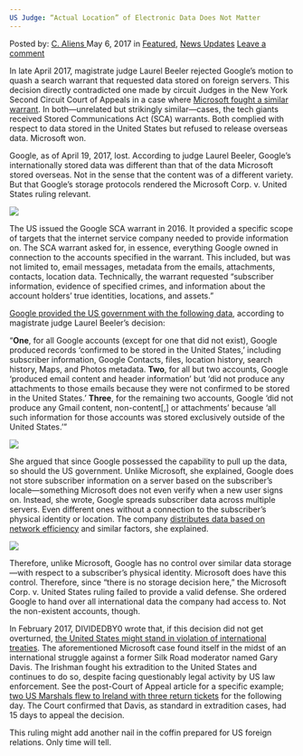 ```yaml
---
US Judge: “Actual Location” of Electronic Data Does Not Matter
---
```

<article class="post-listing post-19662 post type-post status-publish format-standard has-post-thumbnail hentry category-deepdot-news category-news-updates tag-actual tag-data tag-electronic tag-judge tag-location tag-matter">
    <div class="post-inner">
        <span>Posted by: <a href="https://www.deepdotweb.com/author/caliens/" title="">C. Aliens </a></span>
    <span>May 6, 2017</span>
    <span>in <a href="https://www.deepdotweb.com/category/deepdot-news/" rel="category tag">Featured</a>, <a href="https://www.deepdotweb.com/category/news-updates/" rel="category tag">News Updates</a></span>
    <span><a href="https://www.deepdotweb.com/2017/05/06/us-judge-actual-location-electronic-data-not-matter/#respond">Leave a comment</a></span>
    </p>
    <div class="clear"></div>
    <div class="entry">
    <p>In late April 2017, magistrate judge Laurel Beeler rejected Google’s motion to quash a search warrant that requested data stored on foreign servers. This decision directly contradicted one made by circuit Judges in the New York Second Circuit Court of Appeals in a case where <a href="https://www.deepdotweb.com/2016/07/21/court-rules-government-cant-access-international-data/">Microsoft fought a similar warrant</a>. In both—unrelated but strikingly similar—cases, the tech giants received Stored Communications Act (SCA) warrants. Both complied with respect to data stored in the United States but refused to release overseas data. Microsoft won.</p>
    <p>Google, as of April 19, 2017, lost. According to judge Laurel Beeler, Google’s internationally stored data was different than that of the data Microsoft stored overseas. Not in the sense that the content was of a different variety. But that Google’s storage protocols rendered the Microsoft Corp. v. United States ruling relevant.</p>
    <p><img class="wp-image-19668 aligncenter" src="https://www.deepdotweb.com/wp-content/uploads/2017/05/word-image-10.jpeg" srcset="https://www.deepdotweb.com/wp-content/uploads/2017/05/word-image-10.jpeg 800w, https://www.deepdotweb.com/wp-content/uploads/2017/05/word-image-10-300x188.jpeg 300w" sizes="(max-width: 800px) 100vw, 800px" /></p>
    <p>The US issued the Google SCA warrant in 2016. It provided a specific scope of targets that the internet service company needed to provide information on. The SCA warrant asked for, in essence, everything Google owned in connection to the accounts specified in the warrant. This included, but was not limited to, email messages, metadata from the emails, attachments, contacts, location data. Technically, the warrant requested “subscriber information, evidence of specified crimes, and information about the account holders’ true identities, locations, and assets.”</p>
    <p><a href="https://www.scribd.com/document/345908583/Google-Warrant-Order">Google provided the US government with the following data</a>, according to magistrate judge Laurel Beeler’s decision:</p>
    <p>“<strong>One</strong>, for all Google accounts (except for one that did not exist), Google produced records ‘confirmed to be stored in the United States,’ including subscriber information, Google Contacts, files, location history, search history, Maps, and Photos metadata. <strong>Two</strong>, for all but two accounts, Google ‘produced email content and header information’ but ‘did not produce any attachments to those emails because they were not confirmed to be stored in the United States.’ <strong>Three</strong>, for the remaining two accounts, Google ‘did not produce any Gmail content, non-content[,] or attachments’ because ‘all such information for those accounts was stored exclusively outside of the United States.’”</p>
    <p><img class="wp-image-19669 aligncenter" src="https://www.deepdotweb.com/wp-content/uploads/2017/05/word-image-11.jpeg" srcset="https://www.deepdotweb.com/wp-content/uploads/2017/05/word-image-11.jpeg 800w, https://www.deepdotweb.com/wp-content/uploads/2017/05/word-image-11-300x119.jpeg 300w" sizes="(max-width: 800px) 100vw, 800px" /></p>
    <p>She argued that since Google possessed the capability to pull up the data, so should the US government. Unlike Microsoft, she explained, Google does not store subscriber information on a server based on the subscriber’s locale—something Microsoft does not even verify when a new user signs on. Instead, she wrote, Google spreads subscriber data across multiple servers. Even different ones without a connection to the subscriber’s physical identity or location. The company <a href="https://www.theregister.co.uk/AMP/2017/04/20/google_must_provide_overseas_gmail_data">distributes data based on network efficiency</a> and similar factors, she explained.</p>
    <p><img class="wp-image-19670 aligncenter" src="https://www.deepdotweb.com/wp-content/uploads/2017/05/word-image-12.jpeg" srcset="https://www.deepdotweb.com/wp-content/uploads/2017/05/word-image-12.jpeg 660w, https://www.deepdotweb.com/wp-content/uploads/2017/05/word-image-12-300x139.jpeg 300w, https://www.deepdotweb.com/wp-content/uploads/2017/05/word-image-12-272x125.jpeg 272w" sizes="(max-width: 660px) 100vw, 660px" /></p>
    <p>Therefore, unlike Microsoft, Google has no control over similar data storage—with respect to a subscriber’s physical identity. Microsoft does have this control. Therefore, since “there is no storage decision here,” the Microsoft Corp. v. United States ruling failed to provide a valid defense. She ordered Google to hand over all international data the company had access to. Not the non-existent accounts, though.</p>
    <p>In February 2017, DIVIDEDBY0 wrote that, if this decision did not get overturned, <a href="https://www.deepdotweb.com/2017/02/24/judge-breaks-precedent-orders-google-hand-foreign-emails/">the United States might stand in violation of international treaties</a>. The aforementioned Microsoft case found itself in the midst of an international struggle against a former Silk Road moderator named Gary Davis. The Irishman fought his extradition to the United States and continues to do so, despite facing questionably legal activity by US law enforcement. See the post-Court of Appeal article for a specific example;<a href="https://www.deepdotweb.com/2017/03/12/alleged-silk-road-admin-plans-take-case-supreme-court/"> two US Marshals flew to Ireland with three return tickets</a> for the following day. The Court confirmed that Davis, as standard in extradition cases, had 15 days to appeal the decision.</p>
    <p>This ruling might add another nail in the coffin prepared for US foreign relations. Only time will tell.</p>
    </div>
    <span style="display:none"><a href="https://www.deepdotweb.com/tag/actual/" rel="tag">actual</a> <a href="https://www.deepdotweb.com/tag/data/" rel="tag">data</a> <a href="https://www.deepdotweb.com/tag/electronic/" rel="tag">electronic</a> <a href="https://www.deepdotweb.com/tag/judge/" rel="tag">judge</a> <a href="https://www.deepdotweb.com/tag/location/" rel="tag">location</a> <a href="https://www.deepdotweb.com/tag/matter/" rel="tag">matter</a></span> <span style="display:none" class="updated">2017-05-06</span>
    <div style="display:none" class="vcard author" itemprop="author" itemscope itemtype="http://schema.org/Person"><strong class="fn" itemprop="name"><a href="https://www.deepdotweb.com/author/caliens/" title="Posts by C. Aliens" rel="author">C. Aliens</a></strong></div>
    </div>
</article>

